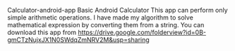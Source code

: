 Calculator-android-app
Basic Android Calculator 
This app can perform only simple arithmetic operations. 
I have made my algorithm to solve mathematical expression by converting them from a string. 
You can download this app from https://drive.google.com/folderview?id=0B-gmCTzNujxJX1N0SWdqZmNRV2M&usp=sharing
